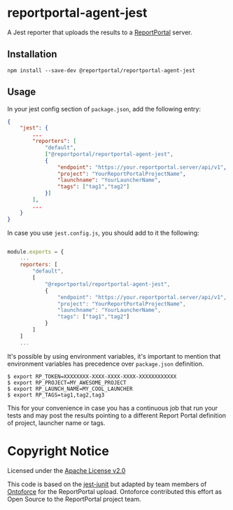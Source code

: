 # reportportal-agent-jest

A Jest reporter that uploads the results to a [ReportPortal](http://reportportal.io/) server.

## Installation

```shell
npm install --save-dev @reportportal/reportportal-agent-jest
```

## Usage
In your jest config section of `package.json`, add the following entry:
```JSON
{
    "jest": {
        ...
        "reporters": [
            "default",
            ["@reportportal/reportportal-agent-jest",
            {
                "endpoint": "https://your.reportportal.server/api/v1",
                "project": "YourReportPortalProjectName",
                "launchname": "YourLauncherName",
                "tags": ["tag1","tag2"]
            }]
        ],
        ...
    }
}
```

In case you use `jest.config.js`, you should add to it the following:

```javascript

module.exports = {
    ...
    reporters: [
        "default",
        [
            "@reportportal/reportportal-agent-jest",
            {
                "endpoint": "https://your.reportportal.server/api/v1",
                "project": "YourReportPortalProjectName",
                "launchname": "YourLauncherName",
                "tags": ["tag1","tag2"]
            }
        ]
    ]
    ...
```

It's possible by using environment variables, it's important to mention that environment variables has precedence over `package.json` definition.

```shell
$ export RP_TOKEN=XXXXXXXX-XXXX-XXXX-XXXX-XXXXXXXXXXXX
$ export RP_PROJECT=MY_AWESOME_PROJECT
$ export RP_LAUNCH_NAME=MY_COOL_LAUNCHER
$ export RP_TAGS=tag1,tag2,tag3
```
This for your convenience in case you has a continuous job that run your tests and may post the results pointing to a different Report Portal definition of project, launcher name or tags.

# Copyright Notice

Licensed under the [Apache License v2.0](LICENSE)

This code is based on the [jest-junit](https://github.com/jest-community/jest-junit)
but adapted by team members of [Ontoforce](https://www.ontoforce.com) for the 
ReportPortal upload. Ontoforce contributed this effort as Open Source to the
ReportPortal project team.

